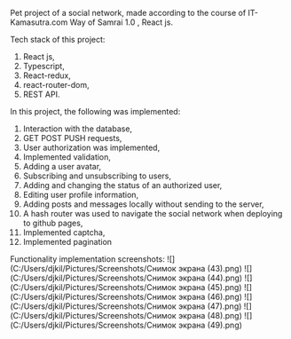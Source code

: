 Pet project of a social network, made according to the course of IT-Kamasutra.com Way of Samrai 1.0 , React js.

Tech stack of this project: 
1. React js, 
2. Typescript,
3. React-redux, 
4. react-router-dom, 
5. REST API. 

In this project, the following was implemented: 
1. Interaction with the database, 
2. GET POST PUSH requests, 
3. User authorization was implemented, 
4. Implemented validation, 
5. Adding a user avatar, 
6. Subscribing and unsubscribing to users, 
7. Adding and changing the status of an authorized user, 
8. Editing user profile information, 
9. Adding posts and messages locally without sending to the server, 
10. A hash router was used to navigate the social network when deploying to github pages,
11. Implemented captcha,
12. Implemented pagination



Functionality implementation screenshots:
![](C:/Users/djkil/Pictures/Screenshots/Снимок экрана (43).png)
![](C:/Users/djkil/Pictures/Screenshots/Снимок экрана (44).png)
![](C:/Users/djkil/Pictures/Screenshots/Снимок экрана (45).png)
![](C:/Users/djkil/Pictures/Screenshots/Снимок экрана (46).png)
![](C:/Users/djkil/Pictures/Screenshots/Снимок экрана (47).png)
![](C:/Users/djkil/Pictures/Screenshots/Снимок экрана (48).png)
![](C:/Users/djkil/Pictures/Screenshots/Снимок экрана (49).png)